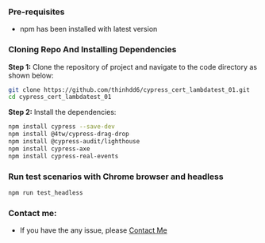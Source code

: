 ### Pre-requisites
- npm has been installed with latest version

### Cloning Repo And Installing Dependencies

**Step 1:** Clone the repository of project and navigate to the code directory as shown below:

```bash
git clone https://github.com/thinhdd6/cypress_cert_lambdatest_01.git
cd cypress_cert_lambdatest_01
```
**Step 2:** Install the dependencies: 
 ```bash
npm install cypress --save-dev
npm install @4tw/cypress-drag-drop
npm install @cypress-audit/lighthouse
npm install cypress-axe
npm install cypress-real-events
```
### Run test scenarios with Chrome browser and headless
```bash
npm run test_headless
```  
### Contact me:

* If you have the any issue, please [Contact Me](mailto:mrthinhdd6@gmail.com)